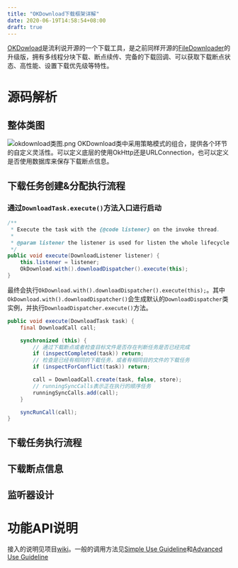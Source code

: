 ```yaml
---
title: "OKDownload下载框架详解"
date: 2020-06-19T14:58:54+08:00
draft: true
---
```

[OKDowload](https://github.com/lingochamp/okdownload)是流利说开源的一个下载工具，是之前同样开源的[FileDownloader](https://github.com/lingochamp/FileDownloader)的升级版，拥有多线程分块下载、断点续传、完备的下载回调、可以获取下载断点状态、高性能、设置下载优先级等特性。

# 源码解析
## 整体类图
![okdownload类图.png](https://shenguojun.github.io/image/okdownload-uml.png)
OKDownload类中采用策略模式的组合，提供各个环节的自定义灵活性。可以定义底层的使用OkHttp还是URLConnection，也可以定义是否使用数据库来保存下载断点信息。

## 下载任务创建&分配执行流程
### 通过`DownloadTask.execute()`方法入口进行启动

```java
/**
 * Execute the task with the {@code listener} on the invoke thread.
 *
 * @param listener the listener is used for listen the whole lifecycle of the task.
 */
public void execute(DownloadListener listener) {
    this.listener = listener;
    OkDownload.with().downloadDispatcher().execute(this);
}
```

最终会执行`OkDownload.with().downloadDispatcher().execute(this);`。其中`OkDownload.with().downloadDispatcher()`会生成默认的`DownloadDispatcher`类实例，并执行`DownloadDispatcher.execute()`方法。

```java
public void execute(DownloadTask task) {
    final DownloadCall call;

    synchronized (this) {
        // 通过下载断点或者检查目标文件是否存在判断任务是否已经完成
        if (inspectCompleted(task)) return;
        // 检查是已经有相同的下载任务，或者有相同目的文件的下载任务
        if (inspectForConflict(task)) return;

        call = DownloadCall.create(task, false, store);
        // runningSyncCalls表示正在执行的顺序任务
        runningSyncCalls.add(call);
    }

    syncRunCall(call);
}
```

## 下载任务执行流程

## 下载断点信息

## 监听器设计

# 功能API说明
接入的说明见项目[wiki](https://github.com/lingochamp/okdownload/wiki)。一般的调用方法见[Simple Use Guideline](https://github.com/lingochamp/okdownload/wiki/Simple-Use-Guideline)和[Advanced Use Guideline](https://github.com/lingochamp/okdownload/wiki/Advanced-Use-Guideline)


